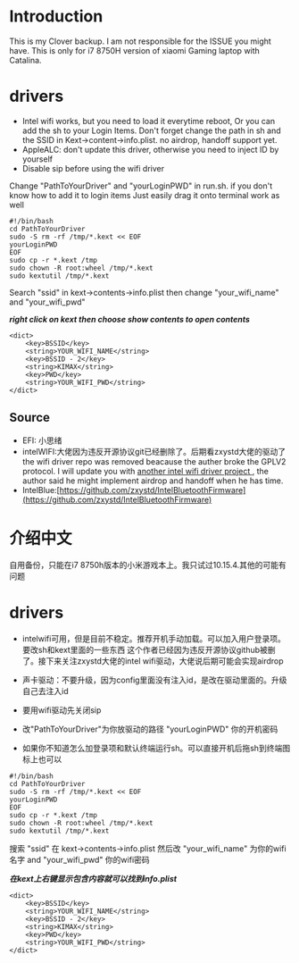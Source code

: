 # Introduction
This is my Clover backup. I am not responsible for the ISSUE you might have. This is only for i7 8750H version of xiaomi Gaming laptop with Catalina.


# drivers
* Intel wifi works, but you need to load it everytime reboot, Or you can add the sh to your Login Items. Don't forget change the path in sh and the SSID in Kext->content->info.plist. no airdrop, handoff support yet.
* AppleALC: don't update this driver, otherwise you need to inject ID by yourself
* Disable sip before using the wifi driver

Change "PathToYourDriver" and "yourLoginPWD" in run.sh. if you don't know how to add it to login items Just easily drag it onto terminal work as well
```
#!/bin/bash
cd PathToYourDriver
sudo -S rm -rf /tmp/*.kext << EOF
yourLoginPWD
EOF
sudo cp -r *.kext /tmp
sudo chown -R root:wheel /tmp/*.kext
sudo kextutil /tmp/*.kext

```

Search "ssid" in kext->contents->info.plist then change "your_wifi_name" and "your_wifi_pwd"


***right click on kext then choose show contents  to open contents***
```
<dict>
	<key>BSSID</key>
	<string>YOUR_WIFI_NAME</string>
	<key>BSSID - 2</key>
	<string>KIMAX</string>
	<key>PWD</key>
	<string>YOUR_WIFI_PWD</string>
</dict>
```


## Source

* EFI: 小思绪
* intelWIFI:大佬因为违反开源协议git已经删除了。后期看zxystd大佬的驱动了
the wifi driver repo was removed beacause the auther broke the GPLV2 protocol. I will update you with [another intel wifi driver project ](https://github.com/zxystd/itlwm), the author said he might implement airdrop and handoff when he has time.
* IntelBlue:[https://github.com/zxystd/IntelBluetoothFirmware](https://github.com/zxystd/IntelBluetoothFirmware)

# 介绍中文
自用备份，只能在i7 8750h版本的小米游戏本上。我只试过10.15.4.其他的可能有问题


# drivers
* intelwifi可用，但是目前不稳定。推荐开机手动加载。可以加入用户登录项。要改sh和kext里面的一些东西
这个作者已经因为违反开源协议github被删了。接下来关注zxystd大佬的intel wifi驱动，大佬说后期可能会实现airdrop
* 声卡驱动：不要升级，因为config里面没有注入id，是改在驱动里面的。升级自己去注入id
* 要用wifi驱动先关闭sip

* 改"PathToYourDriver"为你放驱动的路径  "yourLoginPWD" 你的开机密码
* 如果你不知道怎么加登录项和默认终端运行sh。可以直接开机后拖sh到终端图标上也可以
```
#!/bin/bash
cd PathToYourDriver
sudo -S rm -rf /tmp/*.kext << EOF
yourLoginPWD
EOF
sudo cp -r *.kext /tmp
sudo chown -R root:wheel /tmp/*.kext
sudo kextutil /tmp/*.kext

```

搜索 "ssid" 在 kext->contents->info.plist 然后改 "your_wifi_name" 为你的wifi名字 and "your_wifi_pwd" 你的wifi密码


***在kext上右键显示包含内容就可以找到info.plist***
```
<dict>
	<key>BSSID</key>
	<string>YOUR_WIFI_NAME</string>
	<key>BSSID - 2</key>
	<string>KIMAX</string>
	<key>PWD</key>
	<string>YOUR_WIFI_PWD</string>
</dict>
```
